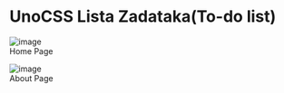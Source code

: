 # UnoCSS Lista Zadataka(To-do list)

![image](https://github.com/user-attachments/assets/3fcf92e3-487d-4416-8770-881d480b79f1) <br>
Home Page <br>

![image](https://github.com/user-attachments/assets/b6e34617-d74c-4a86-ae20-2ba5aefac233) <br>
About Page 

